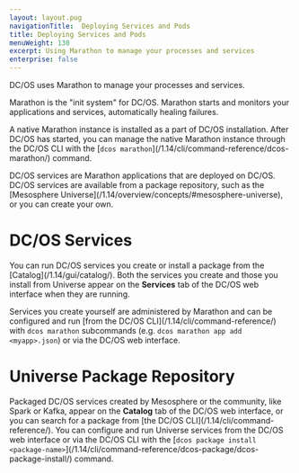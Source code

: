 ```yaml
---
layout: layout.pug
navigationTitle:  Deploying Services and Pods
title: Deploying Services and Pods
menuWeight: 130
excerpt: Using Marathon to manage your processes and services
enterprise: false
---
```


DC/OS uses Marathon to manage your processes and services.

Marathon is the "init system" for DC/OS. Marathon starts and monitors your applications and services, automatically healing failures.

A native Marathon instance is installed as a part of DC/OS installation. After DC/OS has started, you can manage the native Marathon instance through the DC/OS CLI with the [`dcos marathon`]\(/1.14/cli/command-reference/dcos-marathon/) command.

DC/OS services are Marathon applications that are deployed on DC/OS. DC/OS services are available from a package repository, such as the [Mesosphere Universe]\(/1.14/overview/concepts/#mesosphere-universe), or you can create your own.

#  DC/OS Services

You can run DC/OS services you create or install a package from the [Catalog]\(/1.14/gui/catalog/). Both the services you create and those you install from Universe appear on the **Services** tab of the DC/OS web interface when they are running.

Services you create yourself are administered by Marathon and can be configured and run [from the DC/OS CLI]\(/1.14/cli/command-reference/) with `dcos marathon` subcommands (e.g. `dcos marathon app add <myapp>.json`) or via the DC/OS web interface.

# Universe Package Repository
Packaged DC/OS services created by Mesosphere or the community, like Spark or Kafka, appear on the **Catalog** tab of the DC/OS web interface, or you can search for a package from [the DC/OS CLI]\(/1.14/cli/command-reference/). You can configure and run Universe services from the DC/OS web interface or via the DC/OS CLI with the [`dcos package install <package-name>`]\(/1.14/cli/command-reference/dcos-package/dcos-package-install/) command.
